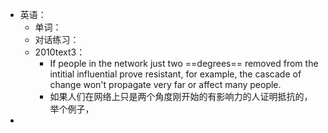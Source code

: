 - 英语：
	- 单词：
	- 对话练习：
	- 2010text3：
		- If people in the network just two ==degrees== removed from the intitial influential prove resistant, for example, the cascade of change won't propagate very far or affect many people.
		- 如果人们在网络上只是两个角度刚开始的有影响力的人证明抵抗的，举个例子，
-